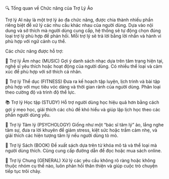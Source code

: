 🔍 Tổng quan về Chức năng của Trợ Lý Ảo

Trợ lý AI này là một trợ lý ảo đa chức năng, được chia thành nhiều phần riêng biệt để xử lý các nhu cầu khác nhau của người dùng. Dựa vào nội dung và sở thích mà người dùng cung cấp, hệ thống sẽ tự động chọn đúng loại trợ lý phù hợp để phản hồi. Mỗi trợ lý sẽ trả lời bằng lời nhắn và hành vi phù hợp với ngữ cảnh cụ thể.

Các chức năng được hỗ trợ:

🎵 Trợ lý Âm nhạc (MUSIC)
Gợi ý danh sách nhạc dựa trên tâm trạng hiện tại, nghệ sĩ yêu thích hoặc hoạt động của người dùng. Có nhiều thể loại và cảm xúc để phù hợp với sở thích cá nhân.

💪 Trợ lý Thể dục (FITNESS)
Đưa ra kế hoạch tập luyện, lịch trình và bài tập phù hợp với mục tiêu vóc dáng và thời gian rảnh của người dùng. Phân loại theo cường độ và trình độ thể lực.

📚 Trợ lý Học tập (STUDY)
Hỗ trợ người dùng học hiệu quả hơn bằng cách gợi ý mẹo học, giải thích các chủ đề khó hiểu và giúp lập lịch học theo các phần người dùng yếu.

🧠 Trợ lý Tâm lý (PSYCHOLOGY)
Giống như một “bác sĩ tâm lý” ảo, lắng nghe tâm sự, đưa ra lời khuyên để giảm stress, kiệt sức hoặc trầm cảm nhẹ, và giải thích các hiện tượng tâm lý nếu người dùng tò mò.

📖 Trợ lý Sách (BOOK)
Đề xuất sách dựa trên từ khóa mô tả và thể loại mà người dùng thích. Cũng cung cấp đường dẫn để đọc hoặc mua sách online.

💬 Trợ lý Chung (GENERAL)
Xử lý các yêu cầu không rõ ràng hoặc không thuộc nhóm cụ thể nào, luôn phản hồi thân thiện và giúp cuộc trò chuyện tiếp tục trôi chảy.
